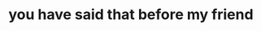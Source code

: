 ---
title: you have said that before my friend
next: "forever, perpetually we stay here and talk"
type: fragment
---